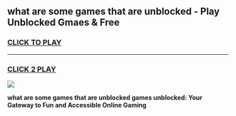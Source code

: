
## what are some games that are unblocked - Play Unblocked Gmaes & Free
<h3>
<a href="https://news.freeplayer.one?title=what_are_some_games_that_are_unblocked&ref=23F">CLICK TO PLAY</a></h3>
<hr>

<h3>
<a href="https://news.freeplayer.one?title=what_are_some_games_that_are_unblocked&ref=23F">CLICK 2 PLAY</a>
  
</h3>

<a href="https://news.freeplayer.one?title=what_are_some_games_that_are_unblocked&ref=23F/"><img src="https://clearcache.store/games.png"></a>


**what are some games that are unblocked games unblocked: Your Gateway to Fun and Accessible Online Gaming**
